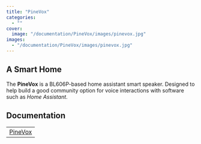 ```yaml
---
title: "PineVox"
categories: 
  - ""
cover: 
  image: "/documentation/PineVox/images/pinevox.jpg"
images:
  - "/documentation/PineVox/images/pinevox.jpg"
---
```


## A Smart Home

The **PineVox** is a BL606P-based home assistant smart speaker. Designed to help build a good community option for voice interactions with software such as _Home Assistant_.

## Documentation

|     |
| --- |
| [PineVox](/documentation/PineVox/) |

